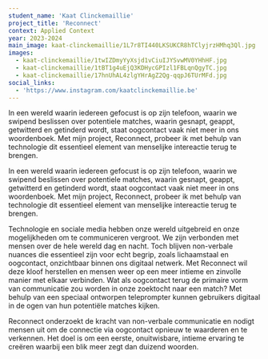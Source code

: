 ```yaml
---
student_name: 'Kaat Clinckemaillie'
project_title: 'Reconnect'
context: Applied Context
year: 2023-2024
main_image: kaat-clinckemaillie/1L7r8TI440LKSUKCR8hTClyjrzHMhq3Ql.jpg
images:
  - kaat-clinckemaillie/1twIZDmyYyXsjd1vCiuIJYSvwMV0YHhHF.jpg
  - kaat-clinckemaillie/1tBT1g4uEjQ3KDHycGPIzl1FBLqnQgyTC.jpg
  - kaat-clinckemaillie/17hnUhAL4zlgYHrAgZ2Qg-qqpJ6TUrMFd.jpg
social_links:
  - 'https://www.instagram.com/kaatclinckemaillie.be'
---
```


In een wereld waarin iedereen gefocust is op zijn telefoon, waarin we swipend beslissen over potentiele matches, waarin gesnapt, geappt, getwitterd en getinderd wordt, staat oogcontact vaak niet meer in ons woordenboek. Met mijn project, Reconnect, probeer ik met behulp van technologie dit essentieel element van menselijke intereactie terug te brengen.

In een wereld waarin iedereen gefocust is op zijn telefoon, waarin we swipend beslissen over potentiele matches, waarin gesnapt, geappt, getwitterd en getinderd wordt, staat oogcontact vaak niet meer in ons woordenboek. Met mijn project, Reconnect, probeer ik met behulp van technologie dit essentieel element van menselijke intereactie terug te brengen.

Technologie en sociale media hebben onze wereld uitgebreid en onze mogelijkheden om te communiceren vergroot. We zijn verbonden met mensen over de hele wereld dag en nacht. Toch blijven non-verbale nuances die essentieel zijn voor echt begrip, zoals lichaamstaal en oogcontact, onzichtbaar binnen ons digitaal netwerk.
Met Reconnect wil deze kloof herstellen en mensen weer op een meer intieme en zinvolle manier met elkaar verbinden. Wat als oogcontact terug de primaire vorm van communicatie zou worden in onze zoektocht naar een match? Met behulp van een speciaal ontworpen teleprompter kunnen gebruikers digitaal in de ogen van hun potentiële matches kijken.

Reconnect onderzoekt de kracht van non-verbale communicatie en nodigt mensen uit om de connectie via oogcontact opnieuw te waarderen en te verkennen. Het doel is om een eerste, onuitwisbare, intieme ervaring te creëren waarbij een blik meer zegt dan duizend woorden.
